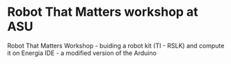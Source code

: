 # Robot That Matters workshop at ASU
Robot That Matters Workshop - buiding a robot kit (TI - RSLK) and compute it on Energia IDE - a modified version of the Arduino
